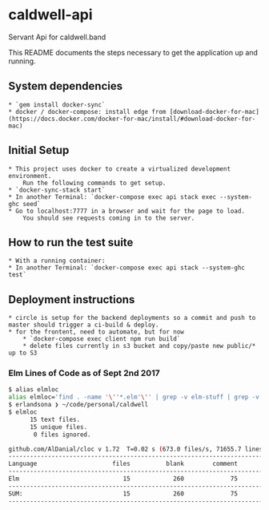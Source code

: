 # caldwell-api
Servant Api for caldwell.band

This README documents the steps necessary to get the
application up and running.

## System dependencies
    * `gem install docker-sync`
    * docker / docker-compose: install edge from [download-docker-for-mac](https://docs.docker.com/docker-for-mac/install/#download-docker-for-mac)

## Initial Setup
    * This project uses docker to create a virtualized development environment.
        Run the following commands to get setup.
    * `docker-sync-stack start`
    * In another Terminal: `docker-compose exec api stack exec --system-ghc seed`
    * Go to localhost:7777 in a browser and wait for the page to load.
        You should see requests coming in to the server.

## How to run the test suite
    * With a running container:
    * In another Terminal: `docker-compose exec api stack --system-ghc test`

## Deployment instructions
    * circle is setup for the backend deployments so a commit and push to master should trigger a ci-build & deploy.
    * for the frontent, need to automate, but for now
        * `docker-compose exec client npm run build`
        * delete files currently in s3 bucket and copy/paste new public/* up to S3


### Elm Lines of Code as of Sept 2nd 2017
```bash
$ alias elmloc
alias elmloc='find . -name '\''*.elm'\'' | grep -v elm-stuff | grep -v node_modules | xargs cloc'
$ erlandsona ❯ ~/code/personal/caldwell
$ elmloc
      15 text files.
      15 unique files.
       0 files ignored.

github.com/AlDanial/cloc v 1.72  T=0.02 s (673.0 files/s, 71655.7 lines/s)
-------------------------------------------------------------------------------
Language                     files          blank        comment           code
-------------------------------------------------------------------------------
Elm                             15            260             75           1262
-------------------------------------------------------------------------------
SUM:                            15            260             75           1262
-------------------------------------------------------------------------------
```
